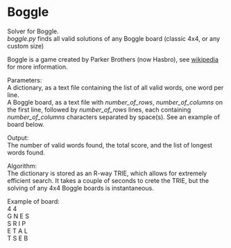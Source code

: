 # Boggle
Solver for Boggle.<br>
<i>boggle.py</i> finds all valid solutions of any Boggle board (classic 4x4, or any custom size)

Boggle is a game created by Parker Brothers (now Hasbro), see [wikipedia](https://en.wikipedia.org/wiki/Boggle) for more information.

Parameters:<br>
A dictionary, as a text file containing the list of all valid words, one word per line.<br>
A Boggle board, as a text file with <i>number_of_rows</i>, <i>number_of_columns</i> on the first line, followed by <i>number_of_rows</i> lines, each containing <i>number_of_columns</i> characters separated by space(s). See an example of board below.

Output:<br>
The number of valid words found, the total score, and the list of longest words found.

Algorithm:<br>
The dictionary is stored as an R-way TRIE, which allows for extremely efficient search. It takes a couple of seconds to crete the TRIE, but the solving of any 4x4 Boggle boards is instantaneous.

Example of board:<br>
4 4<br>
G N E S<br>
S R I P<br>
E T A L<br>
T S E B<br>
